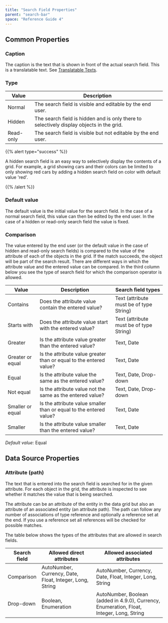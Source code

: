 ```yaml
---
title: "Search Field Properties"
parent: "search-bar"
space: "Reference Guide 4"
---
```

## Common Properties

### Caption

The caption is the text that is shown in front of the actual search field. This is a translatable text. See [Translatable Texts](translatable-texts).

### Type

| Value | Description |
| --- | --- |
| Normal | The search field is visible and editable by the end user. |
| Hidden | The search field is hidden and is only there to selectively display objects in the grid. |
| Read-only | The search field is visible but not editable by the end user. |

{{% alert type="success" %}}

A hidden search field is an easy way to selectively display the contents of a grid. For example, a grid showing cars and their colors can be limited to only showing red cars by adding a hidden search field on color with default value 'red'.

{{% /alert %}}

### Default value

The default value is the initial value for the search field. In the case of a normal search field, this value can then be edited by the end user. In the case of a hidden or read-only search field the value is fixed.

### Comparison

The value entered by the end user (or the default value in the case of hidden and read-only search fields) is compared to the value of the attribute of each of the objects in the grid. If the match succeeds, the object will be part of the search result. There are different ways in which the attribute value and the entered value can be compared. In the third column below you see the type of search field for which the comparison operator is allowed.

| Value | Description | Search field types |
| --- | --- | --- |
| Contains | Does the attribute value contain the entered value? | Text (attribute must be of type String) |
| Starts with | Does the attribute value start with the entered value? | Text (attribute must be of type String) |
| Greater | Is the attribute value greater than the entered value? | Text, Date |
| Greater or equal | Is the attribute value greater than or equal to the entered value? | Text, Date |
| Equal | Is the attribute value the same as the entered value? | Text, Date, Drop-down |
| Not equal | Is the attribute value not the same as the entered value? | Text, Date, Drop-down |
| Smaller or equal | Is the attribute value smaller than or equal to the entered value? | Text, Date |
| Smaller | Is the attribute value smaller than the entered value? | Text, Date |

_Default value:_ Equal

## Data Source Properties

### Attribute (path)

The text that is entered into the search field is searched for in the given attribute. For each object in the grid, the attribute is inspected to see whether it matches the value that is being searched.

The attribute can be an attribute of the entity in the data grid but also an attribute of an associated entity (an attribute path). The path can follow any number of associations of type reference and optionally a reference set at the end. If you use a reference set all references will be checked for possible matches.

The table below shows the types of the attributes that are allowed in search fields.

| Search field | Allowed direct attributes | Allowed associated attributes |
| --- | --- | --- |
| Comparison | AutoNumber, Currency, Date, Float, Integer, Long, String | AutoNumber, Currency, Date, Float, Integer, Long, String |
| Drop-down | Boolean, Enumeration | AutoNumber, Boolean (added in 4.9.0), Currency, Enumeration, Float, Integer, Long, String |
